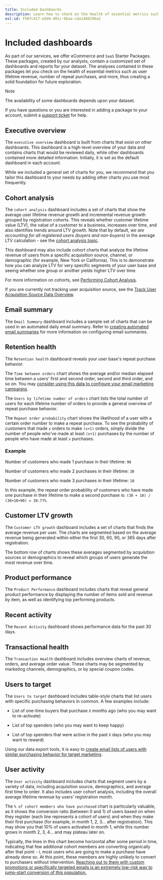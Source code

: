 ```yaml
---
title: Included Dashboards
description: Learn how to check on the health of essential metrics such as user lifetime revenue, number of repeat purchases, and more, thus creating a solid foundation for future exploration.
exl-id: f50fc417-e5d4-401c-9baa-cda1468196a2
---
```

# Included dashboards

As part of our services, we offer eCommerce and `SaaS` Starter Packages. These packages, created by our analysts, contain a customized set of dashboards and reports for your dataset. The analyses contained in these packages let you check on the health of essential metrics such as user lifetime revenue, number of repeat purchases, and more, thus creating a solid foundation for future exploration.

>[!NOTE]
>
>The availability of some dashboards depends upon your dataset.

If you have questions or you are interested in adding a package to your account, submit a [support ticket](https://experienceleague.adobe.com/docs/commerce-knowledge-base/kb/troubleshooting/miscellaneous/mbi-service-policies.html?lang=en) for help.

## Executive overview

The `executive overview` dashboard is built from charts that exist on other dashboards. This dashboard is a high-level overview of your data and contains charts that would be reviewed daily, while other dashboards contained more detailed information. Initially, it is set as the default dashboard in each account.

While we included a general set of charts for you, we recommend that you tailor this dashboard to your needs by adding other charts you use most frequently.

## Cohort analysis

The `cohort analysis` dashboard includes a set of charts that show the average user lifetime revenue growth and incremental revenue growth grouped by registration cohorts. This reveals whether customer lifetime value (LTV), the value of a customer to a business, increases over time, and also identifies trends around LTV growth. Note that by default, *we are accounting for all registered users (buyers and non-buyers)* in the average LTV calculation - see the [cohort analysis topic](../../data-analyst/dev-reports/cohort-rpt-bldr.md).

This dashboard may also include cohort charts that analyze the lifetime revenue of users from a specific acquisition source, channel, or demographic (for example, New York or California). This is to demonstrate how you can analyze LTV for very specific segments of your user base and seeing whether one group or another yields higher LTV over time.

For more information on cohorts, see [Performing Cohort Analysis](../../data-analyst/dev-reports/cohort-rpt-bldr.md).

If you are currently not tracking user acquisition source, see the [Track User Acquisition Source Data Overview](../../data-analyst/analysis/google-track-user-acq.md).

## Email summary

The `Email Summary` dashboard includes a sample set of charts that can be used in an automated daily email summary. Refer to [creating automated email summaries](../../data-user/export-data/email-summaries.md) for more information on configuring email summaries.  

## Retention health

The `Retention health` dashboard reveals your user base's repeat purchase behavior.

The `Time between orders` chart shows the average and/or median elapsed time between a users' first and second order, second and third order, and so on. You may [consider using this data to configure your email marketing campaigns](http://blog.rjmetrics.com/acting-on-marketing-data-in-your-rjmetrics-online-dashboard/).

The `Users by lifetime number of orders` chart lists the total number of users for each lifetime number of orders to provide a general overview of repeat purchase behavior.  

The `Repeat order probability` chart shows the likelihood of a user with a certain order number to make a repeat purchase. To see the probability of customers that made `x` orders to make `(x+1)` orders, simply divide the number of people who've made at least `(x+1)` purchases by the number of people who have made at least `x` purchases.

### Example

Number of customers who made 1 purchase in their lifetime: `90`

Number of customers who made 2 purchases in their lifetime: `30`

Number of customers who made 3 purchases in their lifetime: `10`

In this example, the repeat order probability of customers who have made one purchase in their lifetime to make a second purchase is: `(30 + 10) / (30+10+90) = 30.77%`.

## Customer LTV growth

The `Customer LTV growth` dashboard includes a set of charts that finds the average revenue per user. The charts are segmented based on the average revenue being generated within either the first 30, 60, 90, or 365 days after registration.  

The bottom row of charts shows these averages segmented by acquisition sources or demographics to reveal which groups of users generate the most revenue over time.

## Product performance

The `Product Performance` dashboard includes charts that reveal general product performance by displaying the number of items sold and revenue by item, as well as identifying top performing products.

## Recent activity

The `Recent Activity` dashboard shows performance data for the past 30 days.

## Transactional health

The `Transaction Health` dashboard includes overview charts of revenue, orders, and average order value. These charts may be segmented by marketing channels, demographics, or by special coupon codes.

## Users to target

The `Users to target` dashboard includes table-style charts that list users with specific purchasing behaviors in common. A few examples include:

* List of one-time buyers that purchase `X` months ago (who you may want to re-activate)

* List of top spenders (who you may want to keep happy)

* List of top spenders that were active in the past `X` days (who you may want to reward)

Using our data export tools, it is easy to [create email lists of users with similar purchasing behavior for target marketing](http://blog.rjmetrics.com/creating-contact-lists-for-top-customers/).

## User activity

The `User activity` dashboard includes charts that segment users by a variety of data, including acquisition source, demographics, and average first time to order. It also includes user cohort analysis, including the overall average lifetime revenue by users' registration month.

The `% of cohort members who have purchased` chart is particularly valuable, as it shows the conversion ratio (between 0 and 1) of users based on when they register (each line represents a cohort of users) and when they make their first purchase (for example, in month 1, 2, 3... after registration). This may show you that 10% of users activated in month 1, while this number grows in month 2, 3, 4... and may plateau later on.

Typically, the lines in this chart become horizontal after some period in time, indicating that few additional cohort members are converting organically after that point - i, most users who are going to make a purchase have already done so. At this point, these members are highly unlikely to convert to purchasers without intervention. [Reaching out to them with custom promotions or specifically targeted emails is an extremely low-risk way to jump-start conversion of this population.](http://blog.rjmetrics.com/acting-on-marketing-data-in-your-rjmetrics-online-dashboard/)
